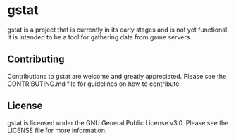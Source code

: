 # gstat

gstat is a project that is currently in its early stages and is not yet functional. It is intended to be a tool for gathering data from game servers.

## Contributing

Contributions to gstat are welcome and greatly appreciated. Please see the CONTRIBUTING.md file for guidelines on how to contribute.

## License

gstat is licensed under the GNU General Public License v3.0. Please see the LICENSE file for more information.
